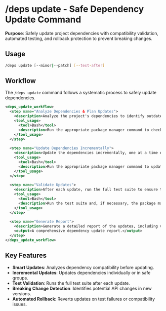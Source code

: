 # /deps update - Safe Dependency Update Command

**Purpose**: Safely update project dependencies with compatibility validation, automated testing, and rollback protection to prevent breaking changes.

## Usage
```bash
/deps update [--minor|--patch] [--test-after]
```

## Workflow

The `/deps update` command follows a systematic process to safely update dependencies.

```xml
<deps_update_workflow>
  <step name="Analyze Dependencies & Plan Updates">
    <description>Analyze the project's dependencies to identify outdated packages and plan the update strategy (e.g., minor updates only, patch updates only). Check for any known breaking changes.</description>
    <tool_usage>
      <tool>Bash</tool>
      <description>Run the appropriate package manager command to check for outdated dependencies.</description>
    </tool_usage>
  </step>
  
  <step name="Update Dependencies Incrementally">
    <description>Update the dependencies incrementally, one at a time or in small, safe groups. Create a pre-update snapshot or backup to enable easy rollback.</description>
    <tool_usage>
      <tool>Bash</tool>
      <description>Run the appropriate package manager command to update dependencies.</description>
    </tool_usage>
  </step>
  
  <step name="Validate Updates">
    <description>After each update, run the full test suite to ensure that the change has not introduced any regressions. If tests fail, automatically roll back the update.</description>
    <tool_usage>
      <tool>Bash</tool>
      <description>Run the test suite and, if necessary, the package manager command to roll back the update.</description>
    </tool_usage>
  </step>
  
  <step name="Generate Report">
    <description>Generate a detailed report of the updates, including version changes, any breaking change warnings, and a summary of the test results.</description>
    <output>A comprehensive dependency update report.</output>
  </step>
</deps_update_workflow>
```

## Key Features
- **Smart Updates**: Analyzes dependency compatibility before updating.
- **Incremental Updates**: Updates dependencies individually or in safe groups.
- **Test Validation**: Runs the full test suite after each update.
- **Breaking Change Detection**: Identifies potential API changes in new versions.
- **Automated Rollback**: Reverts updates on test failures or compatibility issues.
